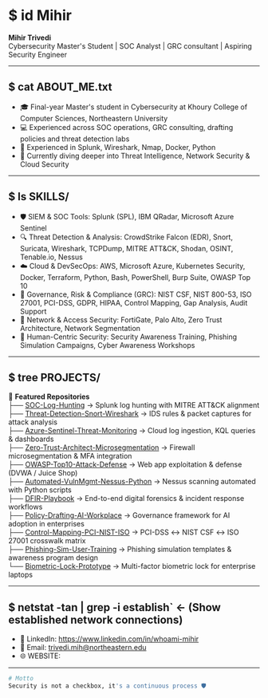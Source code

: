 # $ id Mihir
**Mihir Trivedi**  
Cybersecurity Master's Student | SOC Analyst | GRC consultant | Aspiring Security Engineer  

---

## $ cat ABOUT_ME.txt  
- 🎓 Final-year Master's student in Cybersecurity at Khoury College of Computer Sciences, Northeastern University  
- 💻 Experienced across SOC operations, GRC consulting, drafting policies and threat detection labs  
- 🔐 Experienced in Splunk, Wireshark, Nmap, Docker, Python    
- 🌱 Currently diving deeper into Threat Intelligence, Network Security & Cloud Security  

---

## $ ls SKILLS/  

- 🛡️ SIEM & SOC Tools: Splunk (SPL), IBM QRadar, Microsoft Azure Sentinel  
- 🔍 Threat Detection & Analysis: CrowdStrike Falcon (EDR), Snort, Suricata, Wireshark, TCPDump, MITRE ATT&CK, Shodan, OSINT, Tenable.io, Nessus  
- ☁️ Cloud & DevSecOps: AWS, Microsoft Azure, Kubernetes Security, Docker, Terraform, Python, Bash, PowerShell, Burp Suite, OWASP Top 10  
- 🏢 Governance, Risk & Compliance (GRC): NIST CSF, NIST 800-53, ISO 27001, PCI-DSS, GDPR, HIPAA, Control Mapping, Gap Analysis, Audit Support  
- 🔐 Network & Access Security: FortiGate, Palo Alto, Zero Trust Architecture, Network Segmentation  
- 🧠 Human-Centric Security: Security Awareness Training, Phishing Simulation Campaigns, Cyber Awareness Workshops

---

## $ tree PROJECTS/  
📂 **Featured Repositories**  
├── [SOC-Log-Hunting](#) → Splunk log hunting with MITRE ATT&CK alignment  
├── [Threat-Detection-Snort-Wireshark](#) → IDS rules & packet captures for attack analysis  
├── [Azure-Sentinel-Threat-Monitoring](#) → Cloud log ingestion, KQL queries & dashboards  
├── [Zero-Trust-Architect-Microsegmentation](#) → Firewall microsegmentation & MFA integration  
├── [OWASP-Top10-Attack-Defense](#) → Web app exploitation & defense (DVWA / Juice Shop)  
├── [Automated-VulnMgmt-Nessus-Python](#) → Nessus scanning automated with Python scripts  
├── [DFIR-Playbook](#) → End-to-end digital forensics & incident response workflows  
├── [Policy-Drafting-AI-Workplace](#) → Governance framework for AI adoption in enterprises  
├── [Control-Mapping-PCI-NIST-ISO](#) → PCI-DSS ↔ NIST CSF ↔ ISO 27001 crosswalk matrix  
├── [Phishing-Sim-User-Training](#) → Phishing simulation templates & awareness program design  
└── [Biometric-Lock-Prototype]([#](https://github.com/whoami-mihir/Biometric-Lock-Prototype)) → Multi-factor biometric lock for enterprise laptops 
 
---

## $ netstat -tan | grep -i establish` <- (Show established network connections)  
- 🔗 LinkedIn: https://www.linkedin.com/in/whoami-mihir
- 📧 Email: trivedi.mih@northeastern.edu  
- 🌐 WEBSITE: 

---

```bash
# Motto
Security is not a checkbox, it's a continuous process 🛡️
